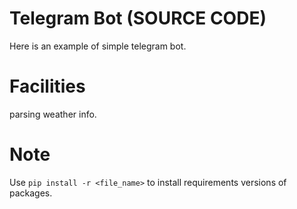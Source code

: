 # Telegram Bot (SOURCE CODE)
Here is an example of simple telegram bot.

# Facilities
parsing weather info.

# Note
Use `pip install -r <file_name>` to install requirements versions of packages.
